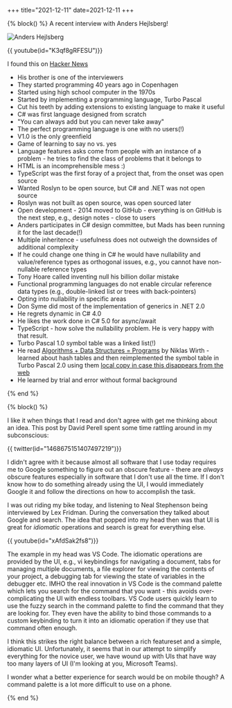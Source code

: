 +++
title="2021-12-11"
date=2021-12-11
+++

{% block() %}
A recent interview with Anders Hejlsberg!

![Anders Hejlsberg](2021-12-11/2021-12-11-01-09-01.png)

{{ youtube(id="K3qf8gRFESU")}}

I found this on [Hacker News](https://news.ycombinator.com/item?id=29514900)

- His brother is one of the interviewers
- They started programming 40 years ago in Copenhagen
- Started using high school computer in the 1970s
- Started by implementing a programming language, Turbo Pascal
- Cut his teeth by adding extensions to existing language to make it useful
- C# was first language designed from scratch
- "You can always add but you can never take away"
- The perfect programming language is one with no users(!)
- V1.0 is the only greenfield 
- Game of learning to say no vs. yes
- Language features asks come from people with an instance of a problem - he
  tries to find the class of problems that it belongs to
- HTML is an incomprehensible mess :)
- TypeScript was the first foray of a project that, from the onset was open
  source
- Wanted Roslyn to be open source, but C# and .NET was not open source
- Roslyn was not built as open source, was open sourced later
- Open development - 2014 moved to GitHub - everything is on GitHub is the
  next step, e.g., design notes - close to users
- Anders participates in C# design committee, but Mads has been running it for
  the last decade(!)
- Multiple inheritence - usefulness does not outweigh the downsides of
  additional complexity
- If he could change one thing in C# he would have nullability and
  value/reference types as orthogonal issues, e.g., you cannot have
  non-nullable reference types
- Tony Hoare called inventing null his billion dollar mistake
- Functional programming languages do not enable circular reference data types
  (e.g., double-linked list or trees with back-pointers)
- Opting into nullability in specific areas
- Don Syme did most of the implementation of generics in .NET 2.0
- He regrets dynamic in C# 4.0
- He likes the work done in C# 5.0 for async/await
- TypeScript - how solve the nullability problem. He is very happy with that
  result.
- Turbo Pascal 1.0 symbol table was a linked list(!)
- He read [Algorithms + Data Structures =
  Programs](http://www.cl72.org/110dataAlgo/Algorithms%20%20%20Data%20Structures%20=%20Programs%20[Wirth%201976-02].pdf)
  by Niklas Wirth - learned about hash tables and then reimplemented the
  symbol table in Turbo Pascal 2.0 using them [local copy in case this
  disappears from the web](2021-12-11/AlgoDataProgWirth.pdf)
- He learned by trial and error without formal background

{% end %}

{% block() %}

I like it when things that I read and don't agree with get me thinking about
an idea. This post by David Perell spent some time rattling around in my
subconscious:

{{ twitter(id="1468675151407497219")}}

I didn't agree with it because almost all software that I use today requires
me to Google something to figure out an obscure feature - there are _always_
obscure features especially in software that I don't use all the time. If I
don't know how to do something already using the UI, I would immediately
Google it and follow the directions on how to accomplish the task.

I was out riding my bike today, and listening to Neal Stephenson being
interviewed by Lex Fridman. During the conversation they talked about Google
and search. The idea that popped into my head then was that UI is great for
_idiomatic_ operations and search is great for everything else.

{{ youtube(id="xAfdSak2fs8")}}

The example in my head was VS Code. The idiomatic operations are provided by
the UI, e.g., vi keybindings for navigating a document, tabs for managing
multiple documents, a file explorer for viewing the contents of your project,
a debugging tab for viewing the state of variables in the debugger etc. IMHO
the real innovation in VS Code is the command palette which lets you search
for the command that you want - this avoids over-complicating the UI with
endless toolbars. VS Code users quickly learn to use the fuzzy search in the
command palette to find the command that they are looking for. They even have
the ability to bind those commands to a custom keybinding to turn it into an
idiomatic operation if they use that command often enough.

I think this strikes the right balance between a rich featureset and a simple,
idiomatic UI. Unfortunately, it seems that in our attempt to simplify 
everything for the novice user, we have wound up with UIs that have way too
many layers of UI (I'm looking at you, Microsoft Teams).

I wonder what a better experience for search would be on mobile though? A
command palette is a lot more difficult to use on a phone.

{% end %}
